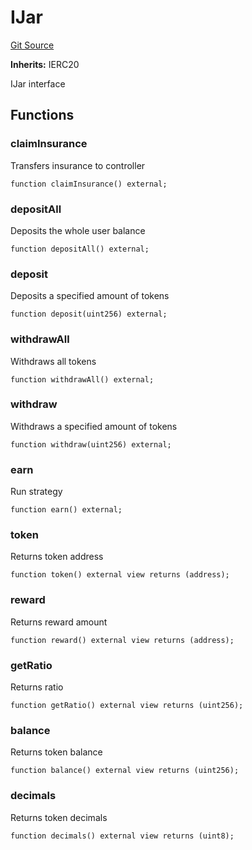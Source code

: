 # IJar
[Git Source](https://github.com/ubiquity/ubiquity-dollar/blob/4da66552f85ae90db9b5364f35c1e245da8194ec/src/dollar/interfaces/IJar.sol)

**Inherits:**
IERC20

IJar interface


## Functions
### claimInsurance

Transfers insurance to controller


```solidity
function claimInsurance() external;
```

### depositAll

Deposits the whole user balance


```solidity
function depositAll() external;
```

### deposit

Deposits a specified amount of tokens


```solidity
function deposit(uint256) external;
```

### withdrawAll

Withdraws all tokens


```solidity
function withdrawAll() external;
```

### withdraw

Withdraws a specified amount of tokens


```solidity
function withdraw(uint256) external;
```

### earn

Run strategy


```solidity
function earn() external;
```

### token

Returns token address


```solidity
function token() external view returns (address);
```

### reward

Returns reward amount


```solidity
function reward() external view returns (address);
```

### getRatio

Returns ratio


```solidity
function getRatio() external view returns (uint256);
```

### balance

Returns token balance


```solidity
function balance() external view returns (uint256);
```

### decimals

Returns token decimals


```solidity
function decimals() external view returns (uint8);
```


